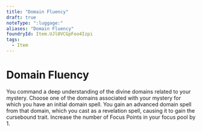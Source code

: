 ```yaml
---
title: "Domain Fluency"
draft: true
noteType: ":luggage:"
aliases: "Domain Fluency"
foundryId: Item.UJl0VCGpFoo4Izpi
tags:
  - Item
---
```


# Domain Fluency

You command a deep understanding of the divine domains related to your mystery. Choose one of the domains associated with your mystery for which you have an initial domain spell. You gain an advanced domain spell from that domain, which you cast as a revelation spell, causing it to gain the cursebound trait. Increase the number of Focus Points in your focus pool by 1.
